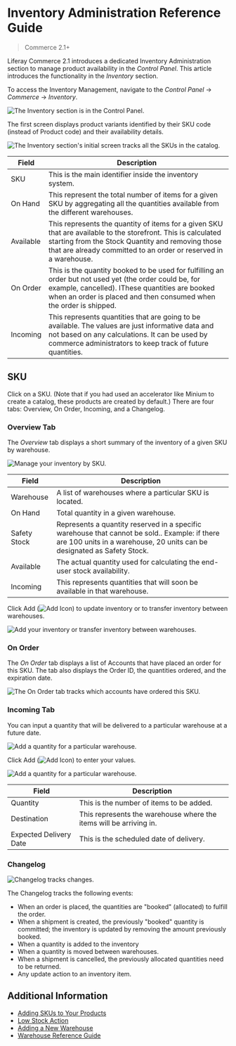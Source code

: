# Inventory Administration Reference Guide

> Commerce 2.1+

Liferay Commerce 2.1 introduces a dedicated Inventory Administration section to manage product availability in the _Control Panel_. This article introduces the functionality in the _Inventory_ section.

To access the Inventory Management, navigate to the _Control Panel_ &rarr; _Commerce_ &rarr; _Inventory_.

![The Inventory section is in the Control Panel.](./inventory-administration-reference-guide/images/01.png)

The first screen displays product variants identified by their SKU code (instead of Product code) and their availability details.

![The Inventory section's initial screen tracks all the SKUs in the catalog.](./inventory-administration-reference-guide/images/02.png)

| Field | Description |
| --- | --- |
| SKU | This is the main identifier inside the inventory system. |
| On Hand | This represent the total number of items for a given SKU by aggregating all the quantities available from the different warehouses. |
| Available | This represents the quantity of items for a given SKU that are available to the storefront. This is calculated starting from the Stock Quantity and removing those that are already committed to an order or reserved in a warehouse. |
| On Order | This is the quantity booked to be used for fulfilling an order but not used yet (the order could be, for example, cancelled). IThese quantities are booked when an order is placed and then consumed when the order is shipped. |
| Incoming | This represents quantities that are going to be available. The values are just informative data and not based on any calculations. It can be used by commerce administrators to keep track of future quantities. |

## SKU

Click on a SKU. (Note that if you had used an accelerator like Minium to create a catalog, these products are created by default.) There are four tabs: Overview, On Order, Incoming, and a Changelog.

### Overview Tab

The _Overview_ tab displays a short summary of the inventory of a given SKU by warehouse.

![Manage your inventory by SKU.](./inventory-administration-reference-guide/images/03.png)

| Field | Description |
| --- | --- |
| Warehouse | A list of warehouses where a particular SKU is located. |
| On Hand | Total quantity in a given warehouse. |
| Safety Stock | Represents a quantity reserved in a specific warehouse that cannot be sold.. Example: if there are 100 units in a warehouse, 20 units can be designated as Safety Stock. |
| Available | The actual quantity used for calculating the end-user stock availability. |
| Incoming | This represents quantities that will soon be available in that warehouse. |

Click Add (![Add Icon](../../images/icon-add.png)) to update inventory or to transfer inventory between warehouses.

![Add your inventory or transfer inventory between warehouses.](./inventory-administration-reference-guide/images/04.png)

### On Order

The _On Order_ tab displays a list of Accounts that have placed an order for this SKU. The tab also displays the Order ID, the quantities ordered, and the expiration date.

![The On Order tab tracks which accounts have ordered this SKU.](./inventory-administration-reference-guide/images/08.png)

### Incoming Tab

You can input a quantity that will be delivered to a particular warehouse at a future date.

![Add a quantity for a particular warehouse.](./inventory-administration-reference-guide/images/06.png)

Click Add (![Add Icon](../../images/icon-add.png)) to enter your values.

![Add a quantity for a particular warehouse.](./inventory-administration-reference-guide/images/05.png)

|Field | Description |
| --- | --- |
| Quantity | This is the number of items to be added. |
| Destination | This represents the warehouse where the items will be arriving in. |
| Expected Delivery Date | This is the scheduled date of delivery. |

### Changelog

![Changelog tracks changes.](./inventory-administration-reference-guide/images/07.png)

The Changelog tracks the following events:

* When an order is placed, the quantities are "booked" (allocated) to fulfill the order.
* When a shipment is created, the previously "booked" quantity is committed; the inventory is updated by removing the amount previously booked.
* When a quantity is added to the inventory
* When a quantity is moved between warehouses.
* When a shipment is cancelled, the previously allocated quantities need to be returned.
* Any update action to an inventory item.

## Additional Information

* [Adding SKUs to Your Products](../creating-and-managing-products/adding-skus-to-your-products.md)
* [Low Stock Action](./low-stock-action.md)
* [Adding a New Warehouse](./adding-a-new-warehouse.md)
* [Warehouse Reference Guide](./warehouse-reference-guide.md)
